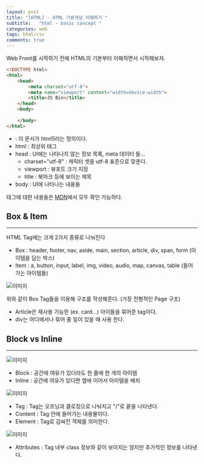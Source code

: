 ```yaml
---
layout: post
title: "[HTML] - HTML 기본개념 이해하기 "
subtitle:   "html - basic concept "
categories: web
tags: html/css
comments: true
---
```


Web Front를 시작하기 전에 HTML의 기본부터 이해하면서 시작해보자.

```html
<!DOCTYPE html>
<html>
	<head>
		<meta charset="utf-8">
		<meta name="viewport" content="width=device-width">
		<title>JS Bin</title>
	</head>
	<body>
	
	</body>
</html>
```

- <!DOCTYPE html> : 이 문서가 html5라는 정의이다.
- html : 최상위 태그
- head : UI에는 나타나지 않는 정보 목록, meta 데이터 들...
    - charset="utf-8" : 캐릭터 셋을 utf-8 표준으로 맞춘다.
    - viewport : 뷰포트 크기 지정
    - title : 북마크 등에 보이는 제목
- body : UI에 나타나는 내용들

태그에 대한 내용들은 [MDN](https://developer.mozilla.org/ko/docs/Web/HTML/Element)에서 모두 확인 가능하다.

## Box & Item

---

HTML Tag에는 크게 2가지 종류로 나눠진다

- Box : header, footer, nav, aside, main, section, article, div, span, form (아이템을 담는 박스)
- Item : a, button, input, label, img, video, audio, map, canvas, table (들어가는 아이템들)

![이미지](https://Funncy.github.io/assets/img/html/html-01.jpeg "html structure")

위와 같이 Box Tag들을 이용해 구조를 작성해준다. (가장 전형적인 Page 구조)

- Article은 재사용 가능한 (ex. card...) 아이들을 묶어준 tag이다.
- div는 어디에서나 묶어 줄 일이 있을 때 사용 한다.

## Block vs Inline

---

![이미지](https://Funncy.github.io/assets/img/html/html-02.png "block inline")

- Block : 공간에 여유가 있더라도 한 줄에 한 개의 아이템
- Inline : 공간에 여유가 있다면 옆에 이어서 아이템을 배치

![이미지](https://Funncy.github.io/assets/img/html/html-03.png "element")

- Tag : Tag는 오프닝과 클로징으로 나눠지고 "/"로 끝을 나타낸다.
- Content : Tag 안에 들어가는 내용물이다.
- Element : Tag로 감싸진 객체를 의미한다.

![이미지](https://Funncy.github.io/assets/img/html/html-04.png "attributes")

- Attributes : Tag 내부 class 정보와 같이 보이지는 않지만 추가적인 정보를 나타낸다.